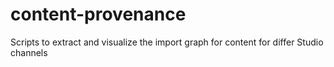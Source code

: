 # content-provenance
Scripts to extract and visualize the import graph for content for differ Studio channels
